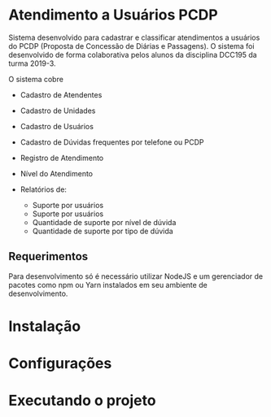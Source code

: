 # Atendimento a Usuários PCDP

Sistema desenvolvido para cadastrar e classificar atendimentos a usuários do PCDP (Proposta de Concessão de Diárias e Passagens).
O sistema foi desenvolvido de forma colaborativa pelos alunos da disciplina DCC195 da turma 2019-3.

O sistema cobre
- Cadastro de Atendentes
- Cadastro de Unidades
- Cadastro de Usuários
- Cadastro de Dúvidas frequentes por telefone ou PCDP

- Registro de Atendimento
- Nível do Atendimento

- Relatórios de:
    - Suporte por usuários
    - Suporte por usuários
    - Quantidade de suporte por nível de dúvida
    - Quantidade de suporte por tipo de dúvida

## Requerimentos

Para desenvolvimento só é necessário utilizar NodeJS e um gerenciador de pacotes como npm ou Yarn instalados em seu ambiente de desenvolvimento.

# Instalação

# Configurações

# Executando o projeto